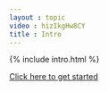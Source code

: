 ```yaml
---
layout : topic
video : hizIkgHw8CY
title : Intro
---
```


{% include intro.html %}

<aside class="lozenge">
    <a href="{{ site.baseurl }}/quickstart">Click here to get started</a>
</aside>